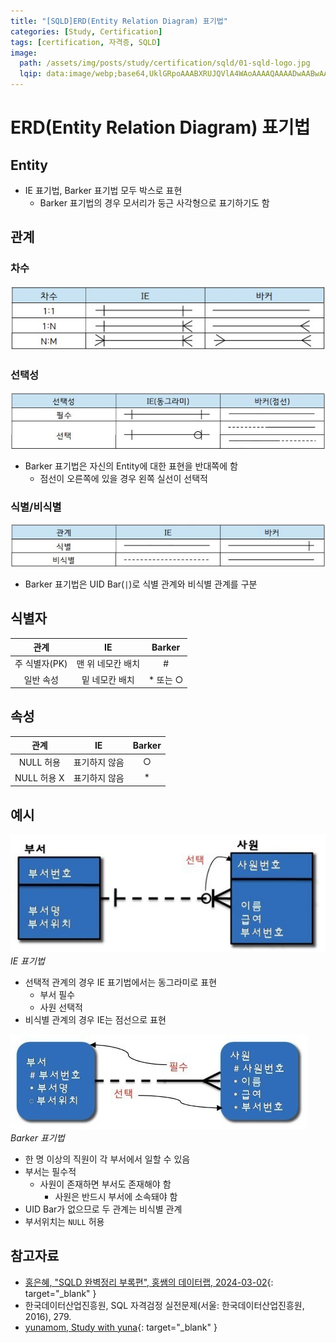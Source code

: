 ```yaml
---
title: "[SQLD]ERD(Entity Relation Diagram) 표기법"
categories: [Study, Certification]
tags: [certification, 자격증, SQLD]
image:
  path: /assets/img/posts/study/certification/sqld/01-sqld-logo.jpg
  lqip: data:image/webp;base64,UklGRpoAAABXRUJQVlA4WAoAAAAQAAAADwAABwAAQUxQSDIAAAARL0AmbZurmr57yyIiqE8oiG0bejIYEQTgqiDA9vqnsUSI6H+oAERp2HZ65qP/VIAWAFZQOCBCAAAA8AEAnQEqEAAIAAVAfCWkAALp8sF8rgRgAP7o9FDvMCkMde9PK7euH5M1m6VWoDXf2FkP3BqV0ZYbO6NA/VFIAAAA
---
```


# ERD(Entity Relation Diagram) 표기법

## Entity

- IE 표기법, Barker 표기법 모두 박스로 표현
	+ Barker 표기법의 경우 모서리가 둥근 사각형으로 표기하기도 함

## 관계

### 차수

![01-relation-notation(1)](/assets/img/posts/study/certification/sqld/erd-notation/01-relation-notation(1).jpg)

### 선택성

![02-relation-notation(2)](/assets/img/posts/study/certification/sqld/erd-notation/02-relation-notation(2).jpg)

- Barker 표기법은 자신의 Entity에 대한 표현을 반대쪽에 함
	+ 점선이 오른쪽에 있을 경우 왼쪽 실선이 선택적

### 식별/비식별

![03-relation-notation(3)](/assets/img/posts/study/certification/sqld/erd-notation/03-relation-notation(3).jpg)

- Barker 표기법은 UID Bar(`|`)로 식별 관계와 비식별 관계를 구분

## 식별자

|        관계        |            IE              |   Barker    |
|:------------------:|:-----------------------:|:------------:|
|  주 식별자(PK)  |  맨 위 네모칸 배치  |       #       |
|    일반 속성     |    밑 네모칸 배치    |  * 또는 ○  |

## 속성

|       관계        |           IE          |  Barker  |
|:-----------------:|:-------------------:|:---------:|
|    NULL 허용   |  표기하지 않음  |     ○    |
|  NULL 허용 X  |  표기하지 않음  |      *     |

## 예시

![04-ex-ie-notation](/assets/img/posts/study/certification/sqld/erd-notation/04-ex-ie-notation.jpg)
*IE 표기법*

- 선택적 관계의 경우 IE 표기법에서는 동그라미로 표현
	+ 부서 필수
	+ 사원 선택적
- 비식별 관계의 경우 IE는 점선으로 표현

![05-ex-barker-notation](/assets/img/posts/study/certification/sqld/erd-notation/05-ex-barker-notation.jpg)
*Barker 표기법*

- 한 명 이상의 직원이 각 부서에서 일할 수 있음
- 부서는 필수적
	+ 사원이 존재하면 부서도 존재해야 함
		* 사원은 반드시 부서에 소속돼야 함
- UID Bar가 없으므로 두 관계는 비식별 관계
- 부서위치는 `NULL` 허용

## 참고자료

- [홍은혜, "SQLD 완벽정리 부록편", 홍쌤의 데이터랩, 2024-03-02](https://www.youtube.com/watch?v=ovGGaIGL2Ys&list=PLbflMVhwy2jPIAzArCK90mqFlTtndFigS&index=5){: target="_blank" }
- 한국데이터산업진흥원, SQL 자격검정 실전문제(서울: 한국데이터산업진흥원, 2016), 279.
- [yunamom, Study with yuna](https://yunamom.tistory.com/){: target="_blank" }